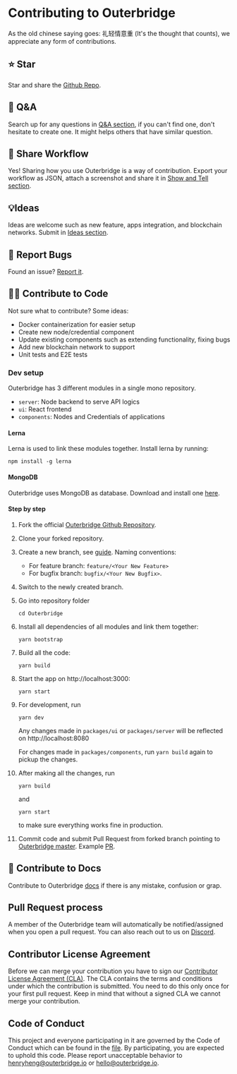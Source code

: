 # Contributing to Outerbridge

As the old chinese saying goes: 礼轻情意重 (It's the thought that counts), we appreciate any form of contributions.

## ⭐ Star

Star and share the [Github Repo](https://github.com/Outerbridgeio/Outerbridge).

## 🙋 Q&A

Search up for any questions in [Q&A section](https://github.com/Outerbridgeio/Outerbridge/discussions/categories/q-a), if you can't find one, don't hesitate to create one. It might helps others that have similar question.

## 🙌 Share Workflow

Yes! Sharing how you use Outerbridge is a way of contribution. Export your workflow as JSON, attach a screenshot and share it in [Show and Tell section](https://github.com/Outerbridgeio/Outerbridge/discussions/categories/show-and-tell). 

## 💡Ideas

Ideas are welcome such as new feature, apps integration, and blockchain networks. Submit in [Ideas section](https://github.com/Outerbridgeio/Outerbridge/discussions/categories/ideas).

## 🐞 Report Bugs

Found an issue? [Report it](https://github.com/Outerbridgeio/Outerbridge/issues/new/choose).

## 👨‍💻 Contribute to Code
Not sure what to contribute? Some ideas:

- Docker containerization for easier setup
- Create new node/credential component
- Update existing components such as extending functionality, fixing bugs
- Add new blockchain network to support
- Unit tests and E2E tests

### Dev setup

Outerbridge has 3 different modules in a single mono repository.
- `server`: Node backend to serve API logics
- `ui`: React frontend
- `components`: Nodes and Credentials of applications

#### Lerna
Lerna is used to link these modules together. Install lerna by running:
```
npm install -g lerna
```

#### MongoDB

Outerbridge uses MongoDB as database. Download and install one [here](https://www.mongodb.com/try/download/community?tck=docs_server).

#### Step by step

1. Fork the official [Outerbridge Github Repository](https://github.com/Outerbridgeio/Outerbridge).

2. Clone your forked repository.

3. Create a new branch, see [guide](https://docs.github.com/en/pull-requests/collaborating-with-pull-requests/proposing-changes-to-your-work-with-pull-requests/creating-and-deleting-branches-within-your-repository). Naming conventions:
    - For feature branch: `feature/<Your New Feature>`
    - For bugfix branch: `bugfix/<Your New Bugfix>`.

4. Switch to the newly created branch.

5. Go into repository folder
	```
	cd Outerbridge
	```

6. Install all dependencies of all modules and link them together:
	```
	yarn bootstrap
	```

7. Build all the code:
	```
	yarn build
	```
    
8. Start the app on http://localhost:3000:
	```
	yarn start
	```
    
9. For development, run
    ```
	yarn dev
	```
	Any changes made in `packages/ui` or `packages/server` will be reflected on http://localhost:8080
	
	For changes made in `packages/components`, run `yarn build` again to pickup the changes.

10. After making all the changes, run
    ```
	yarn build
	```
	and
	```
	yarn start
	```
    to make sure everything works fine in production.

10. Commit code and submit Pull Request from forked branch pointing to [Outerbridge master](https://github.com/Outerbridgeio/Outerbridge/tree/master). Example [PR](https://github.com/Outerbridgeio/Outerbridge/pull/50).

## 📖 Contribute to Docs

Contribute to Outerbridge [docs](https://github.com/Outerbridgeio/outerbridge-docs) if there is any mistake, confusion or grap.

## Pull Request process

A member of the Outerbridge team will automatically be notified/assigned when you open a pull request. You can also reach out to us on [Discord](https://discord.gg/Y9VE4ykPDJ).

## Contributor License Agreement

Before we can merge your contribution you have to sign our [Contributor License Agreement (CLA)](https://cla-assistant.io/OuterbridgeIO/Outerbridge). The CLA contains the terms and conditions under which the contribution is submitted. You need to do this only once for your first pull request. Keep in mind that without a signed CLA we cannot merge your contribution.

## Code of Conduct
This project and everyone participating in it are governed by the Code of Conduct which can be found in the [file](CODE_OF_CONDUCT.md). By participating, you are expected to uphold this code. Please report unacceptable behavior to henryheng@outerbridge.io or hello@outerbridge.io.